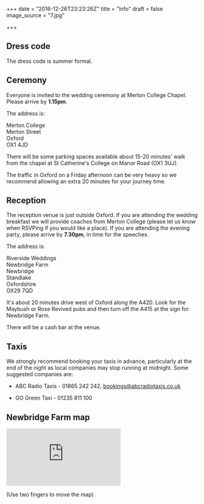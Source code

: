 +++
date = "2016-12-26T23:23:26Z"
title = "Info"
draft = false
image_source = "7.jpg"

+++

## Dress code

The dress code is summer formal.

## Ceremony

Everyone is invited to the wedding ceremony at Merton College Chapel. Please arrive by **1.15pm**.

The address is:

Merton College  
Merton Street  
Oxford  
OX1 4JD

There will be some parking spaces available about 15-20 minutes' walk from the chapel at St Catherine's College on Manor Road (OX1 3UJ).

The traffic in Oxford on a Friday afternoon can be very heavy so we recommend allowing an extra 20 minutes for your journey time.

## Reception

The reception venue is just outside Oxford. If you are attending the wedding breakfast we will provide coaches from Merton College (please let us know when RSVPing if you would like a place). If you are attending the evening party, please arrive by **7.30pm**, in time for the speeches.

The address is:

Riverside Weddings  
Newbridge Farm  
Newbridge  
Standlake  
Oxfordshire  
OX29 7QD

It's about 20 minutes drive west of Oxford along the A420. Look for the Maybush or Rose Revived pubs and then turn off the A415 at the sign for Newbridge Farm.

There will be a cash bar at the venue.

## Taxis

We strongly recommend booking your taxis in advance, particularly at the end of the night as local companies may stop running at midnight. Some suggested companies are:

* ABC Radio Taxis - 01865 242 242, bookings@abcradiotaxis.co.uk

* GO Green Taxi - 01235 811 100

## Newbridge Farm map

<iframe frameborder="0" src="https://www.google.com/maps/embed/v1/place?q=place_id:ChIJYar-45jJdkgRk1ICsexB88s&key=AIzaSyBG3Io5X9keI-N_tPLavwc7sG56agy9C6c" allowfullscreen></iframe>

<p class="mobile-advice">(Use two fingers to move the map)</p>
